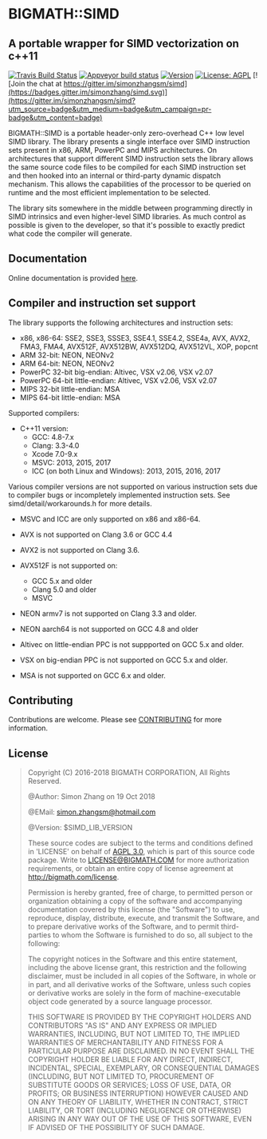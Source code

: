
# BIGMATH::SIMD 

## A portable wrapper for SIMD vectorization on c++11

[![Travis Build Status](https://travis-ci.org/simonzhangsm/simd.svg?branch=master)](https://travis-ci.org/simonzhangsm/simd "Travis Build Status")
[![Appveyor build status](https://ci.appveyor.com/api/projects/status/nv0418egq66a6rom?svg=true)](https://ci.appveyor.com/project/simonzhangsm/simd "Appveyor Build Status")
[![Version](https://img.shields.io/github/tag/simonzhangsm/simd.svg?label=version&colorB=green)](https://travis-ci.org/simonzhangsm/simd/releases)
[![License: AGPL](https://img.shields.io/github/license/simonzhangsm/simd.svg)](https://github.com/simonzhangsm/simd/blob/master/LICENSE)
[![Join the chat at https://gitter.im/simonzhangsm/simd](https://badges.gitter.im/simonzhang/simd.svg)](https://gitter.im/simonzhangsm/simd?utm_source=badge&utm_medium=badge&utm_campaign=pr-badge&utm_content=badge)

BIGMATH::SIMD is a portable header-only zero-overhead C++ low level SIMD library.
The library presents a single interface over SIMD instruction sets present in
x86, ARM, PowerPC and MIPS architectures. On architectures that support
different SIMD instruction sets the library allows the same source code files
to be compiled for each SIMD instruction set and then hooked into an internal
or third-party dynamic dispatch mechanism. This allows the capabilities of the
processor to be queried on runtime and the most efficient implementation to be
selected.

The library sits somewhere in the middle between programming directly in SIMD
intrinsics and even higher-level SIMD libraries. As much control as possible
is given to the developer, so that it's possible to exactly predict what code
the compiler will generate.

Documentation
-------------

Online documentation is provided
[here](http://simonzhangsm.github.io/simd/v1.18.10.000/w/).

Compiler and instruction set support
------------------------------------

The library supports the following architectures and instruction sets:

 - x86, x86-64: SSE2, SSE3, SSSE3, SSE4.1, SSE4.2, SSE4a, AVX, AVX2, FMA3, FMA4, AVX512F,
 AVX512BW, AVX512DQ, AVX512VL, XOP, popcnt
 - ARM 32-bit: NEON, NEONv2
 - ARM 64-bit: NEON, NEONv2
 - PowerPC 32-bit big-endian: Altivec, VSX v2.06, VSX v2.07
 - PowerPC 64-bit little-endian: Altivec, VSX v2.06, VSX v2.07
 - MIPS 32-bit little-endian: MSA
 - MIPS 64-bit little-endian: MSA

Supported compilers:

 - C++11 version:
   - GCC: 4.8-7.x
   - Clang: 3.3-4.0
   - Xcode 7.0-9.x
   - MSVC: 2013, 2015, 2017
   - ICC (on both Linux and Windows): 2013, 2015, 2016, 2017

Various compiler versions are not supported on various instruction sets due to
compiler bugs or incompletely implemented instruction sets. See
simd/detail/workarounds.h for more details.

 - MSVC and ICC are only supported on x86 and x86-64.

 - AVX is not supported on Clang 3.6 or GCC 4.4

 - AVX2 is not supported on Clang 3.6.

 - AVX512F is not supported on:
    - GCC 5.x and older
    - Clang 5.0 and older
    - MSVC

 - NEON armv7 is not supported on Clang 3.3 and older.

 - NEON aarch64 is not supported on GCC 4.8 and older

 - Altivec on little-endian PPC is not suppported on GCC 5.x and older.

 - VSX on big-endian PPC is not supported on GCC 5.x and older.

 - MSA is not supported on GCC 6.x and older.

Contributing
------------

Contributions are welcome. Please see [CONTRIBUTING](https://github.com/simonzhangsm/simd/blob/master/CONTRIBUTING) for more information.

License
-------

 >
 > Copyright (C) 2016-2018 BIGMATH CORPORATION, All Rights Reserved.
 >
 > @Author: Simon Zhang on 19 Oct 2018
 >
 > @EMail: simon.zhangsm@hotmail.com
 >
 > @Version: $SIMD_LIB_VERSION
 >
 > These source codes are subject to the terms and conditions defined in 'LICENSE'
 > on behalf of [AGPL 3.0](http://www.gnu.org/licenses/agpl-3.0.html), which is part of this source code package. 
 > Write to LICENSE@BIGMATH.COM for more authorization requirements, or obtain
 > an entire copy of license agreement at http://bigmath.com/license.
 > 
 > Permission is hereby granted, free of charge, to permitted person or organization
 > obtaining a copy of the software and accompanying documentation covered by
 > this license (the "Software") to use, reproduce, display, distribute,
 > execute, and transmit the Software, and to prepare derivative works of the
 > Software, and to permit third-parties to whom the Software is furnished to
 > do so, all subject to the following:
 > 
 > The copyright notices in the Software and this entire statement, including
 > the above license grant, this restriction and the following disclaimer,
 > must be included in all copies of the Software, in whole or in part, and
 > all derivative works of the Software, unless such copies or derivative
 > works are solely in the form of machine-executable object code generated by
 > a source language processor.
 >
 > THIS SOFTWARE IS PROVIDED BY THE COPYRIGHT HOLDERS AND CONTRIBUTORS "AS IS" AND
 > ANY EXPRESS OR IMPLIED WARRANTIES, INCLUDING, BUT NOT LIMITED TO, THE IMPLIED
 > WARRANTIES OF MERCHANTABILITY AND FITNESS FOR A PARTICULAR PURPOSE ARE
 > DISCLAIMED. IN NO EVENT SHALL THE COPYRIGHT HOLDER BE LIABLE FOR ANY
 > DIRECT, INDIRECT, INCIDENTAL, SPECIAL, EXEMPLARY, OR CONSEQUENTIAL DAMAGES
 > (INCLUDING, BUT NOT LIMITED TO, PROCUREMENT OF SUBSTITUTE GOODS OR SERVICES;
 > LOSS OF USE, DATA, OR PROFITS; OR BUSINESS INTERRUPTION) HOWEVER CAUSED AND
 > ON ANY THEORY OF LIABILITY, WHETHER IN CONTRACT, STRICT LIABILITY, OR TORT
 > (INCLUDING NEGLIGENCE OR OTHERWISE) ARISING IN ANY WAY OUT OF THE USE OF THIS
 > SOFTWARE, EVEN IF ADVISED OF THE POSSIBILITY OF SUCH DAMAGE.
 >
